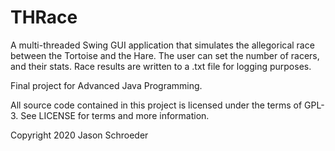 # THRace
A multi-threaded Swing GUI application that simulates the allegorical race between the Tortoise and the Hare.
The user can set the number of racers, and their stats. Race results are written to a .txt file for logging purposes.

Final project for Advanced Java Programming.

All source code contained in this project is licensed under the terms of GPL-3. See LICENSE for terms and more information.

Copyright 2020 Jason Schroeder
